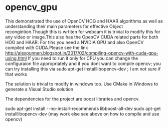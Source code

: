 # opencv_gpu

This demonstrated the use of OpenCV HOG and HAAR algorithms as well as understanding their main parameters for effective Object recongintion.Though this is wrtiten for webcam it is trivial to modify this for any video or image.This also has the OpenCV CUDA related parts for both HOG and HAAR. For tihs you need a NVIDIA GPU and also OpenCV compiled with CUDA.Please see the link http://alexpunnen.blogspot.in/2017/02/compiling-opencv-with-cuda-gpu-using.html
If you need to run it only for CPU you can change the configuraion file appropriately and if you dont want to compile opencv; you can try installing this via sudo apt-get installlibopencv-dev ; I am not sure if that works

The solution is trivial to modify in windows too. Use CMake in Windows to generate a Visual Studio solution

The dependencies for the project are boost libraries and opencv.

sudo apt-get install --no-install-recommends libboost-all-dev
sudo apt-get installlibopencv-dev  (may work else see above on how to compile and use opencv)
